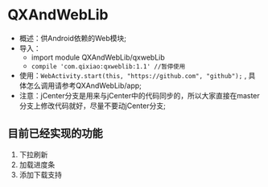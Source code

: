 # QXAndWebLib
- 概述：供Android依赖的Web模块;  
- 导入：
    * import module QXAndWebLib/qxwebLib  
    * ```compile 'com.qixiao:qxweblib:1.1' //暂停使用```
- 使用：```WebActivity.start(this, "https://github.com", "github");``` , 具体怎么调用请参考QXAndWebLib/app;   
- 注意：jCenter分支是用来与jCenter中的代码同步的，所以大家直接在master分支上修改代码就好，尽量不要动jCenter分支;  

## 目前已经实现的功能  
1. 下拉刷新  
2. 加载进度条  
3. 添加下载支持
